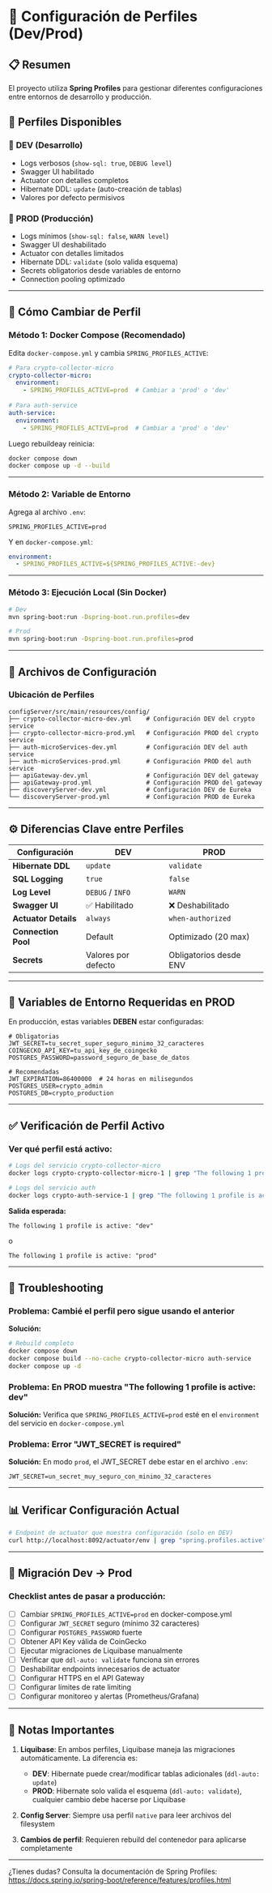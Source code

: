# 🔧 Configuración de Perfiles (Dev/Prod)

## 📋 Resumen

El proyecto utiliza **Spring Profiles** para gestionar diferentes configuraciones entre entornos de desarrollo y producción.

## 🎯 Perfiles Disponibles

### 🔵 **DEV** (Desarrollo)
- Logs verbosos (`show-sql: true`, `DEBUG level`)
- Swagger UI habilitado
- Actuator con detalles completos
- Hibernate DDL: `update` (auto-creación de tablas)
- Valores por defecto permisivos

### 🔴 **PROD** (Producción)
- Logs mínimos (`show-sql: false`, `WARN level`)
- Swagger UI deshabilitado
- Actuator con detalles limitados
- Hibernate DDL: `validate` (solo valida esquema)
- Secrets obligatorios desde variables de entorno
- Connection pooling optimizado

---

## 🚀 Cómo Cambiar de Perfil

### **Método 1: Docker Compose (Recomendado)**

Edita `docker-compose.yml` y cambia `SPRING_PROFILES_ACTIVE`:

```yaml
# Para crypto-collector-micro
crypto-collector-micro:
  environment:
    - SPRING_PROFILES_ACTIVE=prod  # Cambiar a 'prod' o 'dev'
    
# Para auth-service  
auth-service:
  environment:
    - SPRING_PROFILES_ACTIVE=prod  # Cambiar a 'prod' o 'dev'
```

Luego rebuildeay reinicia:
```bash
docker compose down
docker compose up -d --build
```

---

### **Método 2: Variable de Entorno**

Agrega al archivo `.env`:
```properties
SPRING_PROFILES_ACTIVE=prod
```

Y en `docker-compose.yml`:
```yaml
environment:
  - SPRING_PROFILES_ACTIVE=${SPRING_PROFILES_ACTIVE:-dev}
```

---

### **Método 3: Ejecución Local (Sin Docker)**

```bash
# Dev
mvn spring-boot:run -Dspring-boot.run.profiles=dev

# Prod
mvn spring-boot:run -Dspring-boot.run.profiles=prod
```

---

## 📁 Archivos de Configuración

### Ubicación de Perfiles
```
configServer/src/main/resources/config/
├── crypto-collector-micro-dev.yml    # Configuración DEV del crypto service
├── crypto-collector-micro-prod.yml   # Configuración PROD del crypto service
├── auth-microServices-dev.yml        # Configuración DEV del auth service
├── auth-microServices-prod.yml       # Configuración PROD del auth service
├── apiGateway-dev.yml                # Configuración DEV del gateway
├── apiGateway-prod.yml               # Configuración PROD del gateway
├── discoveryServer-dev.yml           # Configuración DEV de Eureka
└── discoveryServer-prod.yml          # Configuración PROD de Eureka
```

---

## ⚙️ Diferencias Clave entre Perfiles

| Configuración | DEV | PROD |
|--------------|-----|------|
| **Hibernate DDL** | `update` | `validate` |
| **SQL Logging** | `true` | `false` |
| **Log Level** | `DEBUG` / `INFO` | `WARN` |
| **Swagger UI** | ✅ Habilitado | ❌ Deshabilitado |
| **Actuator Details** | `always` | `when-authorized` |
| **Connection Pool** | Default | Optimizado (20 max) |
| **Secrets** | Valores por defecto | Obligatorios desde ENV |

---

## 🔐 Variables de Entorno Requeridas en PROD

En producción, estas variables **DEBEN** estar configuradas:

```properties
# Obligatorias
JWT_SECRET=tu_secret_super_seguro_minimo_32_caracteres
COINGECKO_API_KEY=tu_api_key_de_coingecko
POSTGRES_PASSWORD=password_seguro_de_base_de_datos

# Recomendadas
JWT_EXPIRATION=86400000  # 24 horas en milisegundos
POSTGRES_USER=crypto_admin
POSTGRES_DB=crypto_production
```

---

## ✅ Verificación de Perfil Activo

### Ver qué perfil está activo:

```bash
# Logs del servicio crypto-collector-micro
docker logs crypto-crypto-collector-micro-1 | grep "The following 1 profile is active"

# Logs del servicio auth
docker logs crypto-auth-service-1 | grep "The following 1 profile is active"
```

**Salida esperada:**
```
The following 1 profile is active: "dev"
```
o
```
The following 1 profile is active: "prod"
```

---

## 🐛 Troubleshooting

### Problema: Cambié el perfil pero sigue usando el anterior
**Solución:**
```bash
# Rebuild completo
docker compose down
docker compose build --no-cache crypto-collector-micro auth-service
docker compose up -d
```

### Problema: En PROD muestra "The following 1 profile is active: dev"
**Solución:** Verifica que `SPRING_PROFILES_ACTIVE=prod` esté en el `environment` del servicio en `docker-compose.yml`

### Problema: Error "JWT_SECRET is required"
**Solución:** En modo `prod`, el JWT_SECRET debe estar en el archivo `.env`:
```properties
JWT_SECRET=un_secret_muy_seguro_con_minimo_32_caracteres
```

---

## 📊 Verificar Configuración Actual

```bash
# Endpoint de actuator que muestra configuración (solo en DEV)
curl http://localhost:8092/actuator/env | grep "spring.profiles.active"
```

---

## 🔄 Migración Dev → Prod

### Checklist antes de pasar a producción:

- [ ] Cambiar `SPRING_PROFILES_ACTIVE=prod` en docker-compose.yml
- [ ] Configurar `JWT_SECRET` seguro (mínimo 32 caracteres)
- [ ] Configurar `POSTGRES_PASSWORD` fuerte
- [ ] Obtener API Key válida de CoinGecko
- [ ] Ejecutar migraciones de Liquibase manualmente
- [ ] Verificar que `ddl-auto: validate` funciona sin errores
- [ ] Deshabilitar endpoints innecesarios de actuator
- [ ] Configurar HTTPS en el API Gateway
- [ ] Configurar límites de rate limiting
- [ ] Configurar monitoreo y alertas (Prometheus/Grafana)

---

## 📝 Notas Importantes

1. **Liquibase**: En ambos perfiles, Liquibase maneja las migraciones automáticamente. La diferencia es:
   - **DEV**: Hibernate puede crear/modificar tablas adicionales (`ddl-auto: update`)
   - **PROD**: Hibernate solo valida el esquema (`ddl-auto: validate`), cualquier cambio debe hacerse por Liquibase

2. **Config Server**: Siempre usa perfil `native` para leer archivos del filesystem

3. **Cambios de perfil**: Requieren rebuild del contenedor para aplicarse completamente

---

¿Tienes dudas? Consulta la documentación de Spring Profiles: https://docs.spring.io/spring-boot/reference/features/profiles.html
